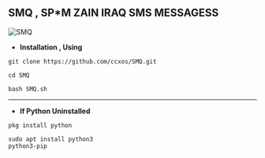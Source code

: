 ## SMQ , SP*M ZAIN IRAQ SMS MESSAGESS

![SMQ](https://cdn.discordapp.com/attachments/1232987114652700717/1419764239966671018/IMG_20250922_211912_027.jpg?ex=68d2f1fc&is=68d1a07c&hm=8a8f80b17fa43dc9d963e6c3500f01fbb3ad95ab37aa1e7850185a4ef1b35bde&)

- **Installation , Using**

```
git clone https://github.com/ccxos/SMQ.git
```

```
cd SMQ
```

```
bash SMQ.sh
```
---
- **If Python Uninstalled**

```
pkg install python
```

```
sudo apt install python3
python3-pip
```
